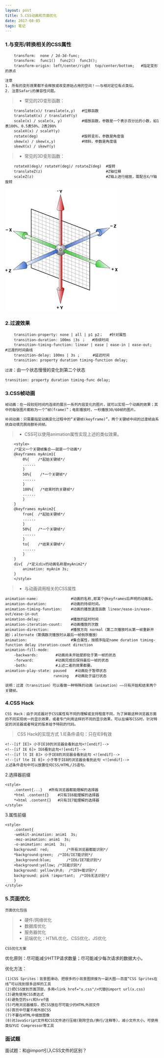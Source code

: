 ```yaml
---
layout: post
title: 5.CSS动画和页面优化
date: 2017-08-05
tags: 笔记   
---
```

### 1.与变形/转换相关的CSS属性
```
    transform:  none / 2d-3d-func;
    transform:  func1()  func2()  func3();
    transform-origin: left/center/right  top/center/bottom;   #指定变形的原点
```
`注意`<br>
`1. 所有的变形效果都不会释放或改变原始占用的空间！——与相对定位有点类似。`<br>
`2. 注意Safari的兼容性问题。`

>* 常见的2D变形函数：
```
    translate(x)/ translate(x,y)   #位移函数
    translateX(x) / translateY(y)
    scale(x) / scale(x, y)         #缩放函数，参数是一个表示百分比的小数，如1表100%、0.5表50%、2表200%
    scaleX(x) / scaleY(y)
    rotate(deg)                    #旋转变形，参数是角度值
    skew(x) / skew(x,y)            #倾斜，参数是角度值
    skewX(x) / skewY(y)
```
>* 常见的3D变形函数：
```
    rotateX(deg)/ rotateY(deg)/ rotateZ(deg)  #旋转
    translateZ(z)                             #Z轴位移
    scaleZ(z)                                 #Z轴上进行缩放，需配合X/Y轴旋转
```
![](/images/posts/css3/3d.png)

### 2.过渡效果
```
    transition-property: none | all | p1 p2；   #针对属性
    transition-duration: 100ms |3s ；   #持续时间
    transition-timing-function: linear | ease | ease-in | ease-out;   #过渡的时间曲线
    transition-delay: 100ms | 3s ;      #延迟时间
    transition: property duration timing-function delay; 

```
`过渡`：由一个状态慢慢的变化到第二个状态

`transition: property duration timing-func delay;`

### 3.CSS帧动画
`帧动画：在一段较短时间内连续的展示一系列内容变化的图片，就可以实现一个动画的效果；其中的每张图片都称为一个“帧(frame)”；电影播放时，一秒播放30/60帧的图片。`

`补间动画：只需要指定动画变化过程中的“关键帧(keyframe)”，两个关键帧中间的过渡帧由系统自动填充脱岗额补间帧。`

>* CSS可以使用animation属性实现上述的类似效果。
```
    <style>
	/*定义一个关键帧集合——就是一个动画*/
	@keyframes myAnim1{
	    0%{    /*起始关键帧*/
		......
	    }
	    50%{    /*一个关键帧*/
		......
	    }
	    100%{   /*结束时的关键帧*/
		......
	    }
	}
	@keyframes myAnim2{
	    from{  /*起始关键帧*/
		......
	    }
	    50%{   /*一个关键帧*/
		......
	    }
	    to{    /*结束关键帧*/
		......
	    }
	}
	div{  /*定义div的动画名称是myAnim2*/
	    animation: myAnim 3s;
	}
    </style>
```

>* 与动画调用相关的CSS属性
```
animation-name:               #动画的名称,即某个@keyframes后声明的动画名。
animation-duration:           #动画的持续时间。
animation-timing-funvtion:    #动画的播放速度函数 linear/ease-in/ease-out/ease-in-out
animation-delay:              #播放的延时时间
animation-iteration-count:    #动画播放的次数
animation-direction:          #播放方向 normal（第二次播放时从第一帧重新开始）；alternate（第偶数次播放时从最后一帧倒序播放）
animation:                    #集合属性，按顺序指定name duration timing-function delay iteration-count direction
animation-fill-mode: 
    -backwards:        #动画尚未开始是即处于第一帧的状态
    -forward:          #动画完成后保持最后一帧的状态
    -both:             #上述二者的效果都要。
animation-play-state: paused    #动画处于暂停状态
                      running   #动画处于运行状态
```
`说明：过渡（transition）可以看做一种特殊的动画（animation）——只有开始和结束两个关键帧。`

### 4.CSS Hack
`CSS Hack：由于浏览器对于CSS属性有不同的理解或支持程度不同，为了屏蔽这种浏览器方面的不同实现统一的显示效果，或者专门利用这样的不同的显示效果，可以在编写CSS时，针对特定的浏览器或者特定的版本给予特别的代码。`

> CSS Hack的实现方式
1.IE条件语句：只在IE9有效
```
<!--[if IE]> 小于IE10的浏览器会看到此句<![endif]-->
<!--[if IE 6]> IE6看到此句<![endif]-->
<!--[if lt IE 8]> 小于IE8的浏览器会看到此句 <![endif]-->
<!--[if lte IE 8]> 小于等于IE8的浏览器会看到此句 <![endif]-->
上述条件语句中可以放置任何CSS/HTML/JS语句。
```

2.选择器前缀
```
<style>
    .content{...}	#所有浏览器都能理解的选择器
    *html .content{}	#只有IE6能理解的选择器
    *+html .content{}	#只有IE7能理解的选择器
</style>
```

3.属性前缀
```
<style>
    .content{
	-webkit-animation: anim1  3s;	
	-moz-animation: anim1  3s;
	-o-animation: anim1  3s;
	background: red;		/*所有浏览器都能识别*/
	*background:green;	/*IE6/IE7能识别*/
	_background:blue;		/*IE6/IE7能识别*/
	+background:yellow;	/*IE能识别*/
	background: yellow\9\0;	 /*IE9+能识别*/
	background: pink !important;  /*IE6无法识别*/
    }
</style>
```

### 5.页面优化

`页面优化包括`
>* 硬件/网络优化
>* 数据库优化
>* 服务器优化
>* 前端优化：HTML优化、CSS优化、JS优化

`CSS优化方案`

优化原则：尽可能减少HTTP请求数量；尽可能减少每次请求的数据大小。

优化方法：
```
(1)CSS Sprites：背景图滑动、把很多的小背景图拼接为一副大图——百度“CSS Sprites在线”可以找到很多这样的工具
(2)把CSS放到页面顶部，多用<link href="x.css"/>代替@import url(x.css)
(3)避免使用CSS表达式
(4)避免空的src和href值
(5)巧用浏览器缓存，把CSS放在尽可能少的HTML外部文件
(6)首页中尽量不用外部CSS
(7)不要在HTML中缩放图像
(8)对JavaScript文件和CSS文件进行压缩(剔除空白/换行/注释等)，减小文件大小。可使用类似YUI Compressor等工具
```

### 面试题
面试题：<link>和@import引入CSS文件的区别？